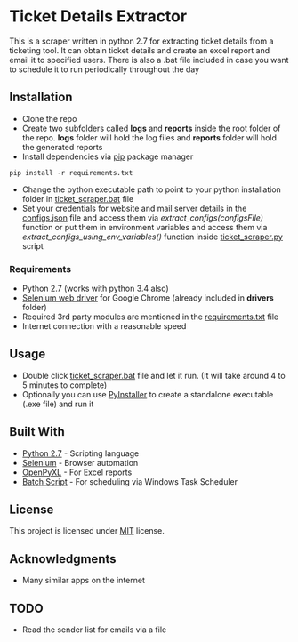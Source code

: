 # Ticket Details Extractor

This is a scraper written in python 2.7 for extracting ticket details from a ticketing tool. It can obtain ticket details and 
create an excel report and email it to specified users. There is also a .bat file included in case you want to schedule it to run periodically throughout the day

## Installation
* Clone the repo
* Create two subfolders called **logs** and **reports** inside the root folder of the repo. **logs** folder will hold the log files and **reports** folder will hold
the generated reports
* Install dependencies via [pip](https://pypi.org/project/pip/) package manager
```
pip install -r requirements.txt
```
* Change the python executable path to point to your python installation folder in [ticket_scraper.bat](ticket_scraper.bat) file
* Set your credentials for website and mail server details in the [configs.json](config/configs.json) file and access them via _extract_configs(configsFile)_ function or put them in
environment variables and access them via _extract_configs_using_env_variables()_ function inside [ticket_scraper.py](ticket_scraper.py) script

### Requirements
* Python 2.7 (works with python 3.4 also)
* [Selenium web driver](https://sites.google.com/a/chromium.org/chromedriver/) for Google Chrome (already included in **drivers** folder)
* Required 3rd party modules are mentioned in the [requirements.txt](requirements.txt) file
* Internet connection with a reasonable speed

## Usage
* Double click [ticket_scraper.bat](ticket_scraper.bat) file and let it run. (It will take around 4 to 5 minutes to complete)
* Optionally you can use [PyInstaller](https://www.pyinstaller.org/) to create a standalone executable (.exe file) and run it

## Built With
* [Python 2.7](https://www.python.org/download/releases/2.7/) - Scripting language
* [Selenium](https://www.seleniumhq.org/) - Browser automation
* [OpenPyXL](https://openpyxl.readthedocs.io/en/stable/) - For Excel reports
* [Batch Script](https://en.wikipedia.org/wiki/Batch_file) - For scheduling via Windows Task Scheduler

## License
This project is licensed under [MIT](https://choosealicense.com/licenses/mit/) license.

## Acknowledgments
* Many similar apps on the internet

## TODO
* Read the sender list for emails via a file
